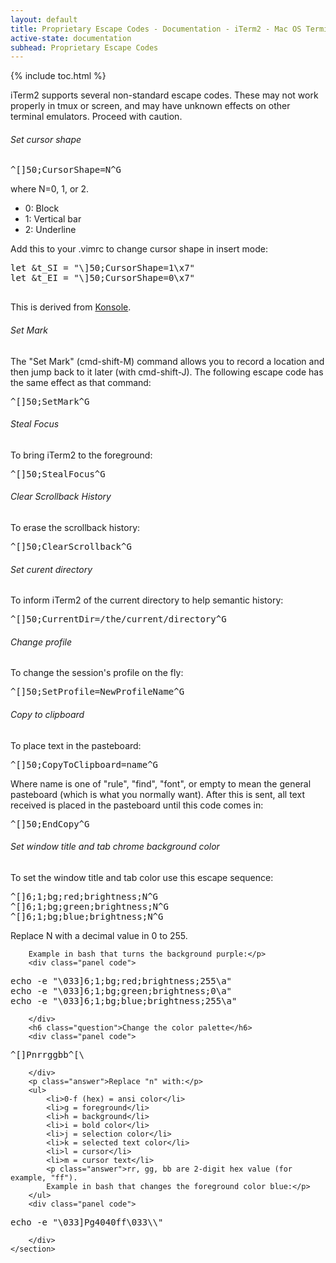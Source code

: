 ```yaml
---
layout: default
title: Proprietary Escape Codes - Documentation - iTerm2 - Mac OS Terminal Replacement
active-state: documentation
subhead: Proprietary Escape Codes
---
```

<div class="doc-wrapper">
        {% include toc.html %}
	<section class="doc-section">
		<p class="answer">iTerm2 supports several non-standard escape codes. These may not work properly in tmux or screen, and may have unknown effects on other terminal emulators. Proceed with caution.</p>
		<h6 class="question">Set cursor shape</h6>
		<div class="panel code">
<pre>
^[]50;CursorShape=N^G
</pre>
		</div>
		<p class="answer">
			where N=0, 1, or 2.
		</p>	
		<ul>
			<li>0: Block</li>
			<li>1: Vertical bar</li>
			<li>2: Underline</li>
		</ul>
		<p class="answer">	
			Add this to your .vimrc to change cursor shape in insert mode:
		</p>
		<div class="panel code">
<pre>
let &t_SI = "\<Esc>]50;CursorShape=1\x7" 
let &t_EI = "\<Esc>]50;CursorShape=0\x7"
			</pre>
		</div>
		<p class="answer">This is derived from <a href="http://vim.wikia.com/wiki/Change_cursor_shape_in_different_modes">Konsole</a>.
		</p>
		<h6 class="question">Set Mark</h6>
		<p class="answer">The "Set Mark" (cmd-shift-M) command allows you to record a location and then jump back to it later (with cmd-shift-J). The following escape code has the same effect as that command:</p>
		<div class="panel code">
<pre>
^[]50;SetMark^G
</pre>
		</div>
		<h6 class="question">Steal Focus</h6>
		<p class="answer">To bring iTerm2 to the foreground:</p>
		<div class="panel code">
<pre>
^[]50;StealFocus^G
</pre>
		</div>
		<h6 class="question">Clear Scrollback History</h6>
		<p class="answer">To erase the scrollback history:</p>
		<div class="panel code">
<pre>
^[]50;ClearScrollback^G
</pre>
		</div>
		<h6 class="question">Set curent directory</h6>
		<p class="answer">To inform iTerm2 of the current directory to help semantic history:</p>
		<div class="panel code">
<pre>
^[]50;CurrentDir=/the/current/directory^G
</pre>
		</div>
		<h6 class="question">Change profile</h6>
		<p class="answer">To change the session's profile on the fly:</p>
		<div class="panel code">
<pre>
^[]50;SetProfile=NewProfileName^G
</pre>
		</div>
		<h6 class="question">Copy to clipboard</h6>
		<p class="answer">To place text in the pasteboard:</p>
		<div class="panel code">
<pre>
^[]50;CopyToClipboard=name^G
</pre>
		</div>
		<p class="answer">Where name is one of "rule", "find", "font", or empty to mean the general pasteboard (which is what you normally want). After this is sent, all text received is placed in the pasteboard until this code comes in:</p>
		<div class="panel code">
<pre>
^[]50;EndCopy^G
</pre>
		</div>
		<h6 class="question">Set window title and tab chrome background color</h6>
		<p class="answer">To set the window title and tab color use this escape sequence:</p>
		<div class="panel code">
<pre>
^[]6;1;bg;red;brightness;N^G 
^[]6;1;bg;green;brightness;N^G 
^[]6;1;bg;blue;brightness;N^G
</pre>
		</div>
		<p class="answer">Replace N with a decimal value in 0 to 255.

		Example in bash that turns the background purple:</p>
		<div class="panel code">
<pre>
echo -e "\033]6;1;bg;red;brightness;255\a" 
echo -e "\033]6;1;bg;green;brightness;0\a" 
echo -e "\033]6;1;bg;blue;brightness;255\a"
</pre>
		</div>
		<h6 class="question">Change the color palette</h6>
		<div class="panel code">
<pre>
^[]Pnrrggbb^[\
</pre>
		</div>
		<p class="answer">Replace "n" with:</p>
		<ul>
			<li>0-f (hex) = ansi color</li>
			<li>g = foreground</li>
			<li>h = background</li>
			<li>i = bold color</li>
			<li>j = selection color</li>
			<li>k = selected text color</li>
			<li>l = cursor</li>
			<li>m = cursor text</li>
			<p class="answer">rr, gg, bb are 2-digit hex value (for example, "ff").
			Example in bash that changes the foreground color blue:</p>
		</ul>
		<div class="panel code">
<pre>
echo -e "\033]Pg4040ff\033\\"
</pre>
		</div>
	</section>
</div>
